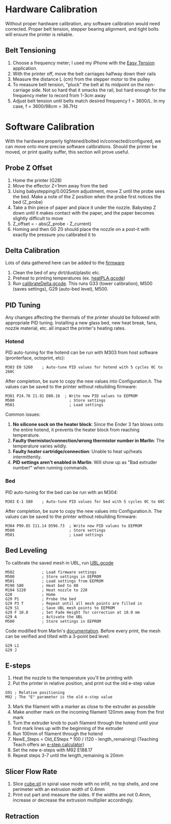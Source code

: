 # Hardware Calibration
Without proper hardware calibration, any software calibration would need corrected. Proper belt tension, stepper bearing alignment, and tight bolts will ensure the printer is reliable.

## Belt Tensioning
1. Choose a frequency meter; I used my iPhone with the <a href="https://apps.apple.com/us/app/easy-tension/id1093873727">Easy Tension</a> application.
2. With the printer off, move the belt carriages halfway down their rails
3. Measure the distance L (cm) from the stepper motor to the pulley
4. To measure belt tension, "pluck" the belt at its midpoint on the non-carriage side. Not so hard that it smacks the rail, but hard enough for the frequency meter to record from 1-3cm away
5. Adjust belt tension until belts match desired frequency f = 3600/L. In my case, f = 3600/98cm = 36.7Hz

# Software Calibration
With the hardware properly tightened/bolted in/connected/configured, we can move onto more precise software calibrations. Should the printer be moved, or print quality suffer, this section will prove useful.

## Probe Z Offset
1. Home the printer (G28)
2. Move the effector Z=1mm away from the bed
3. Using babystepping/0.0025mm adjustment, move Z until the probe sees the bed. Make a note of the Z position when the probe first notices the bed (Z_probe)
4. Take a thin piece of paper and place it under the nozzle. Babystep Z down until it makes contact with the paper, and the paper becomes slightly difficult to move
5. Z_offset = - abs(Z_probe - Z_current)
6. Homing and then G0 Z0 should place the nozzle on a post-it with exactly the pressure you calibrated it to

## Delta Calibration
Lots of data gathered here can be added to the [firmware](https://github.com/fordaj/Frankendelta)
1. Clean the bed of any dirt/dust/plastic etc.
2. Preheat to printing temperatures (ex. [heatPLA.gcode](heatPLA.gcode))
3. Run [calibrateDelta.gcode](calibrateDelta.gcode). This runs G33 (tower calibration), M500 (saves settings), G29 (auto-bed level), M500.

## PID Tuning
Any changes affecting the thermals of the printer should be followed with appropriate PID tuning. Installing a new glass bed, new heat break, fans, nozzle material, etc. all impact the printer's heating rates.
### Hotend
PID auto-tuning for the hotend can be run with M303 from host software (pronterface, octoprint, etc):
```gcode
M303 E0 S260    ; Auto-tune PID values for hotend with 5 cycles 0C to 260C
```
After completion, be sure to copy the new values into Configuration.h. The values can be saved to the printer without rebuilding firmware:
```gcode
M301 P24.76 I1.91 D80.16  ; Write new PID values to EEPROM
M500                        ; Store settings
M501                        ; Load settings
```
Common issues:
1. **No silicone sock on the heater block**: Since the Ender 3 fan blows onto the entire hotend, it prevents the heater block from reaching temperature.
2. **Faulty thermistor/connection/wrong thermistor number in Marlin**: The temperature varies wildly.
3. **Faulty heater cartridge/connection**: Unable to heat up/heats intermittently.
4. **PID settings aren't enabled in Marlin**: Will show up as "Bad extruder number!" when running commands.

### Bed
PID auto-tuning for the bed can be run with an M304:
```gcode
M303 E-1 S80    ; Auto-tune PID values for bed with 5 cycles 0C to 60C
```
After completion, be sure to copy the new values into Configuration.h. The values can be saved to the printer without rebuilding firmware:
```gcode
M304 P99.85 I11.14 D596.73  ; Write new PID values to EEPROM
M500                        ; Store settings
M501                        ; Load settings
```

## Bed Leveling
To calibrate the saved mesh in UBL, run [UBL.gcode](UBL.gcode)
```gcode
M502            ; Load firmware settings
M500            ; Store settings in EEPROM
M501            ; Load settings from EEPROM
M190 S80        ; Heat bed to 80
M104 S220       ; Heat nozzle to 220
G28             ; Home
G29 P1          ; Probe the bed
G29 P3 T        ; Repeat until all mesh points are filled in
G29 S1          ; Save UBL mesh points to EEPROM
G29 F 10.0      ; Set Fade Height for correction at 10.0 mm
G29 A           ; Activate the UBL
M500            ; Store settings in EEPROM
```
Code modified from Marlin's [documentation](https://marlinfw.org/docs/features/unified_bed_leveling.html). Before every print, the mesh can be verified and tilted with a 3-point bed level:
```gcode
G29 L1
G29 J
```

## E-steps
1. Heat the nozzle to the temperature you'll be printing with
2. Put the printer in relative position, and print out the old e-step value
```gcode
G91 ; Relative positioning
M92 ; The "E" parameter is the old e-step value
```
3. Mark the filament with a marker as close to the extruder as possible
4. Make another mark on the incoming filament 120mm away from the first mark
5. Turn the extruder knob to push filament through the hotend until your first mark lines up with the beginning of the extruder
6. Run 100mm of filament through the hotend
7. NewE_Steps = Old_ESteps * 100 / (120 - length_remaining) (Teaching Teach offers an [e-step calculator](https://teachingtechyt.github.io/calibration.html#esteps))
8. Set the new e-steps with M92 E188.17
8. Repeat steps 3-7 until the length_remaining is 20mm

## Slicer Flow Rate
1. Slice [cube.stl](cube.stl) in spiral vase mode with no infill, no top shells, and one perimeter with an extrusion width of 0.4mm
2. Print out part and measure the sides. If the widths are not 0.4mm, increase or decrease the extrusion multiplier accordingly.

## Retraction
